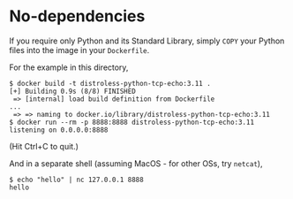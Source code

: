 # No-dependencies

If you require only Python and its Standard Library, simply `COPY` your Python files into the image in your `Dockerfile`.

For the example in this directory,

```shell
$ docker build -t distroless-python-tcp-echo:3.11 .
[+] Building 0.9s (8/8) FINISHED
 => [internal] load build definition from Dockerfile
...
 => => naming to docker.io/library/distroless-python-tcp-echo:3.11
$ docker run --rm -p 8888:8888 distroless-python-tcp-echo:3.11
listening on 0.0.0.0:8888
```

(Hit Ctrl+C to quit.)

And in a separate shell (assuming MacOS - for other OSs, try `netcat`),

```shell
$ echo "hello" | nc 127.0.0.1 8888
hello
```
